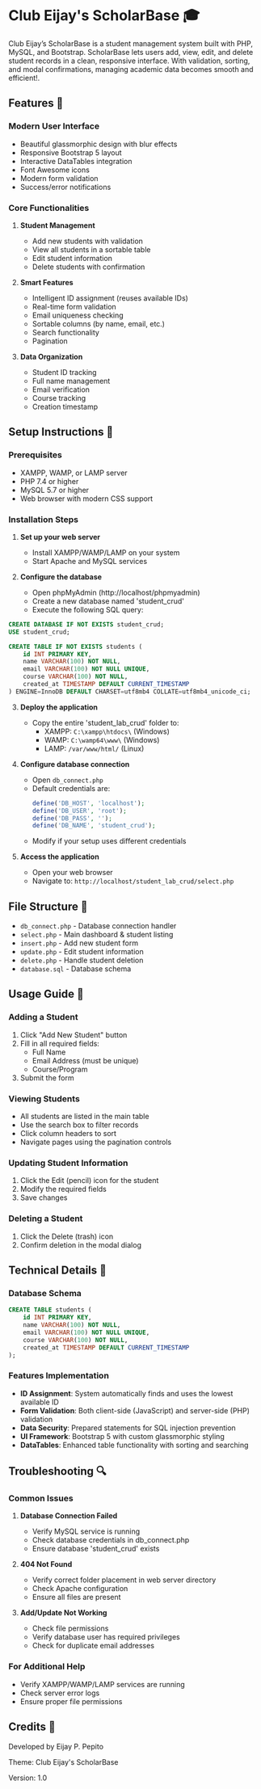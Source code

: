 # Club Eijay's ScholarBase 🎓
Club Eijay’s ScholarBase is a student management system built with PHP, MySQL, and Bootstrap. ScholarBase lets users add, view, edit, and delete student records in a clean, responsive interface. With validation, sorting, and modal confirmations, managing academic data becomes smooth and efficient!.
## Features 🌟

### Modern User Interface
- Beautiful glassmorphic design with blur effects
- Responsive Bootstrap 5 layout
- Interactive DataTables integration
- Font Awesome icons
- Modern form validation
- Success/error notifications

### Core Functionalities
1. **Student Management**
   - Add new students with validation
   - View all students in a sortable table
   - Edit student information
   - Delete students with confirmation
   
2. **Smart Features**
   - Intelligent ID assignment (reuses available IDs)
   - Real-time form validation
   - Email uniqueness checking
   - Sortable columns (by name, email, etc.)
   - Search functionality
   - Pagination

3. **Data Organization**
   - Student ID tracking
   - Full name management
   - Email verification
   - Course tracking
   - Creation timestamp

## Setup Instructions 🚀

### Prerequisites
- XAMPP, WAMP, or LAMP server
- PHP 7.4 or higher
- MySQL 5.7 or higher
- Web browser with modern CSS support

### Installation Steps

1. **Set up your web server**
   - Install XAMPP/WAMP/LAMP on your system
   - Start Apache and MySQL services

2. **Configure the database**
   - Open phpMyAdmin (http://localhost/phpmyadmin)
   - Create a new database named 'student_crud'
   - Execute the following SQL query:

```sql
CREATE DATABASE IF NOT EXISTS student_crud;
USE student_crud;

CREATE TABLE IF NOT EXISTS students (
    id INT PRIMARY KEY,
    name VARCHAR(100) NOT NULL,
    email VARCHAR(100) NOT NULL UNIQUE,
    course VARCHAR(100) NOT NULL,
    created_at TIMESTAMP DEFAULT CURRENT_TIMESTAMP
) ENGINE=InnoDB DEFAULT CHARSET=utf8mb4 COLLATE=utf8mb4_unicode_ci;
```

3. **Deploy the application**
   - Copy the entire 'student_lab_crud' folder to:
     - XAMPP: `C:\xampp\htdocs\` (Windows)
     - WAMP: `C:\wamp64\www\` (Windows)
     - LAMP: `/var/www/html/` (Linux)

4. **Configure database connection**
   - Open `db_connect.php`
   - Default credentials are:
     ```php
     define('DB_HOST', 'localhost');
     define('DB_USER', 'root');
     define('DB_PASS', '');
     define('DB_NAME', 'student_crud');
     ```
   - Modify if your setup uses different credentials

5. **Access the application**
   - Open your web browser
   - Navigate to: `http://localhost/student_lab_crud/select.php`

## File Structure 📁

- `db_connect.php` - Database connection handler
- `select.php` - Main dashboard & student listing
- `insert.php` - Add new student form
- `update.php` - Edit student information
- `delete.php` - Handle student deletion
- `database.sql` - Database schema

## Usage Guide 📖

### Adding a Student
1. Click "Add New Student" button
2. Fill in all required fields:
   - Full Name
   - Email Address (must be unique)
   - Course/Program
3. Submit the form

### Viewing Students
- All students are listed in the main table
- Use the search box to filter records
- Click column headers to sort
- Navigate pages using the pagination controls

### Updating Student Information
1. Click the Edit (pencil) icon for the student
2. Modify the required fields
3. Save changes

### Deleting a Student
1. Click the Delete (trash) icon
2. Confirm deletion in the modal dialog

## Technical Details 🔧

### Database Schema
```sql
CREATE TABLE students (
    id INT PRIMARY KEY,
    name VARCHAR(100) NOT NULL,
    email VARCHAR(100) NOT NULL UNIQUE,
    course VARCHAR(100) NOT NULL,
    created_at TIMESTAMP DEFAULT CURRENT_TIMESTAMP
);
```

### Features Implementation
- **ID Assignment**: System automatically finds and uses the lowest available ID
- **Form Validation**: Both client-side (JavaScript) and server-side (PHP) validation
- **Data Security**: Prepared statements for SQL injection prevention
- **UI Framework**: Bootstrap 5 with custom glassmorphic styling
- **DataTables**: Enhanced table functionality with sorting and searching

## Troubleshooting 🔍

### Common Issues

1. **Database Connection Failed**
   - Verify MySQL service is running
   - Check database credentials in db_connect.php
   - Ensure database 'student_crud' exists

2. **404 Not Found**
   - Verify correct folder placement in web server directory
   - Check Apache configuration
   - Ensure all files are present

3. **Add/Update Not Working**
   - Check file permissions
   - Verify database user has required privileges
   - Check for duplicate email addresses

### For Additional Help
- Verify XAMPP/WAMP/LAMP services are running
- Check server error logs
- Ensure proper file permissions

## Credits 👏
Developed by Eijay P. Pepito

Theme: Club Eijay's ScholarBase

Version: 1.0
